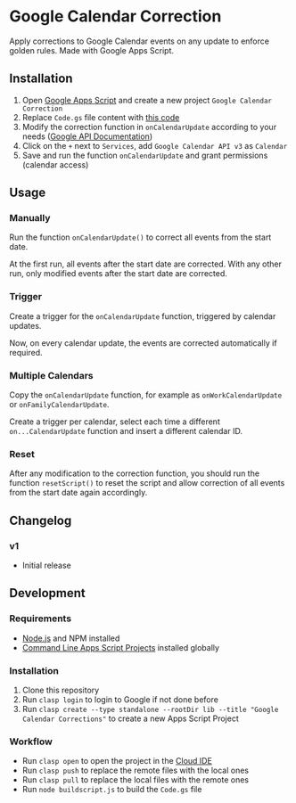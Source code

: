 # Google Calendar Correction

Apply corrections to Google Calendar events on any update to enforce golden rules. Made with Google Apps Script.

## Installation

1. Open [Google Apps Script](https://script.google.com/) and create a new project `Google Calendar Correction`
2. Replace `Code.gs` file content with [this code](Code.gs)
3. Modify the correction function in `onCalendarUpdate` according to your needs ([Google API Documentation](https://developers.google.com/calendar/api/v3/reference/events))
4. Click on the `+` next to `Services`, add `Google Calendar API v3` as `Calendar`
5. Save and run the function `onCalendarUpdate` and grant permissions (calendar access)

## Usage

### Manually

Run the function `onCalendarUpdate()` to correct all events from the start date.

At the first run, all events after the start date are corrected. With any other run, only modified events after the start date are corrected.

### Trigger

Create a trigger for the `onCalendarUpdate` function, triggered by calendar updates.

Now, on every calendar update, the events are corrected automatically if required.

### Multiple Calendars

Copy the `onCalendarUpdate` function, for example as `onWorkCalendarUpdate` or `onFamilyCalendarUpdate`.

Create a trigger per calendar, select each time a different `on...CalendarUpdate` function and insert a different calendar ID.

### Reset

After any modification to the correction function, you should run the function `resetScript()` to reset the script and allow correction of all events from the start date again accordingly.

## Changelog

### v1

- Initial release

## Development

### Requirements

* [Node.js](https://nodejs.org/) and NPM installed
* [Command Line Apps Script Projects](https://github.com/google/clasp) installed globally

### Installation

1. Clone this repository
2. Run `clasp login` to login to Google if not done before
3. Run `clasp create --type standalone --rootDir lib --title "Google Calendar Corrections"` to create a new Apps Script Project

### Workflow

* Run `clasp open` to open the project in the [Cloud IDE](https://script.google.com/)
* Run `clasp push` to replace the remote files with the local ones
* Run `clasp pull` to replace the local files with the remote ones
* Run `node buildscript.js` to build the `Code.gs` file
